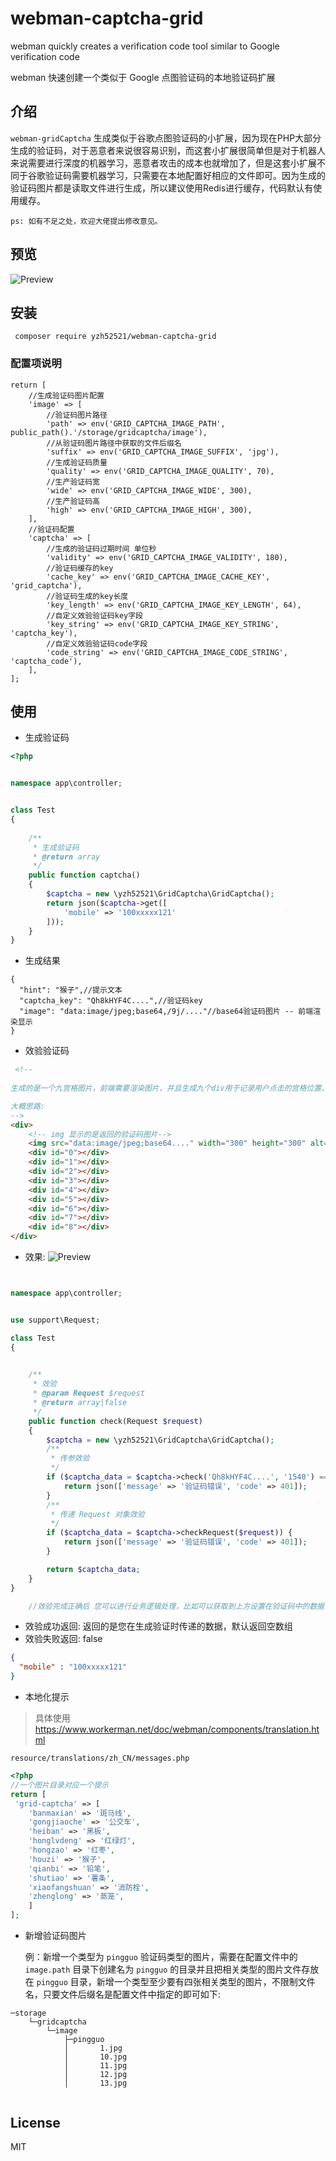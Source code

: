 # webman-captcha-grid
webman quickly creates a verification code tool similar to Google verification code

webman 快速创建一个类似于 Google 点图验证码的本地验证码扩展
## 介绍

`webman-gridCaptcha` 生成类似于谷歌点图验证码的小扩展，因为现在PHP大部分生成的验证码，对于恶意者来说很容易识别，而这套小扩展很简单但是对于机器人来说需要进行深度的机器学习，恶意者攻击的成本也就增加了，但是这套小扩展不同于谷歌验证码需要机器学习，只需要在本地配置好相应的文件即可。因为生成的验证码图片都是读取文件进行生成，所以建议使用Redis进行缓存，代码默认有使用缓存。

```
ps: 如有不足之处，欢迎大佬提出修改意见。
```
## 预览
![Preview](https://lingshulian.com/s/t/b74e9cf548e1e03c)

## 安装
```shell
 composer require yzh52521/webman-captcha-grid
```

### 配置项说明
```
return [
    //生成验证码图片配置
    'image' => [
        //验证码图片路径
        'path' => env('GRID_CAPTCHA_IMAGE_PATH', public_path().'/storage/gridcaptcha/image'),
        //从验证码图片路径中获取的文件后缀名
        'suffix' => env('GRID_CAPTCHA_IMAGE_SUFFIX', 'jpg'),
        //生成验证码质量
        'quality' => env('GRID_CAPTCHA_IMAGE_QUALITY', 70),
        //生产验证码宽
        'wide' => env('GRID_CAPTCHA_IMAGE_WIDE', 300),
        //生产验证码高
        'high' => env('GRID_CAPTCHA_IMAGE_HIGH', 300),
    ],
    //验证码配置
    'captcha' => [
        //生成的验证码过期时间 单位秒
        'validity' => env('GRID_CAPTCHA_IMAGE_VALIDITY', 180),
        //验证码缓存的key
        'cache_key' => env('GRID_CAPTCHA_IMAGE_CACHE_KEY', 'grid_captcha'),
        //验证码生成的key长度
        'key_length' => env('GRID_CAPTCHA_IMAGE_KEY_LENGTH', 64),
        //自定义效验验证码key字段
        'key_string' => env('GRID_CAPTCHA_IMAGE_KEY_STRING', 'captcha_key'),
        //自定义效验验证码code字段
        'code_string' => env('GRID_CAPTCHA_IMAGE_CODE_STRING', 'captcha_code'),
    ],
];

```
## 使用

- 生成验证码
```php
<?php


namespace app\controller;


class Test
{
   
    /**
     * 生成验证码
     * @return array
     */
    public function captcha()
    {
        $captcha = new \yzh52521\GridCaptcha\GridCaptcha();
        return json($captcha->get([
            'mobile' => '100xxxxx121'
        ]));
    }
}

```

- 生成结果
```json5
{
  "hint": "猴子",//提示文本
  "captcha_key": "Qh8kHYF4C....",//验证码key
  "image": "data:image/jpeg;base64,/9j/...."//base64验证码图片 -- 前端渲染显示
}
```

- 效验验证码

```html
 <!--
     
生成的是一个九宫格图片，前端需要渲染图片，并且生成九个div用于记录用户点击的宫格位置，宫格位置从 0 开始，当点击到四位的时候返回给后端进行效验 ，因为前端技术拙劣我就不放例子了欢迎大佬补充。

大概思路:
-->
<div>
    <!-- img 显示的是返回的验证码图片-->
    <img src="data:image/jpeg;base64...." width="300" height="300" alt="" style="display: block;">
    <div id="0"></div>
    <div id="1"></div>
    <div id="2"></div>
    <div id="3"></div>
    <div id="4"></div>
    <div id="5"></div>
    <div id="6"></div>
    <div id="7"></div>
    <div id="8"></div>
</div>
```
- 效果:
  ![Preview](https://lingshulian.com/s/t/b1fbc5173f8dfd6e)

```php


namespace app\controller;


use support\Request;

class Test 
{

    
    /**
     * 效验
     * @param Request $request
     * @return array|false
     */
    public function check(Request $request)
    {
        $captcha = new \yzh52521\GridCaptcha\GridCaptcha();
        /**
         * 传参效验
         */
        if ($captcha_data = $captcha->check('Qh8kHYF4C....', '1540') === false) {
            return json(['message' => '验证码错误', 'code' => 401]);
        }
        /**
         * 传递 Request 对象效验
         */
        if ($captcha_data = $captcha->checkRequest($request)) {
            return json(['message' => '验证码错误', 'code' => 401]);
        }

        return $captcha_data;
    }
}

    //效验完成正确后 您可以进行业务逻辑处理，比如可以获取到上方设置在验证码中的数据 如：上方设置的是手机号，您这里可以获取验证码中的手机号，当效验成功发送短信验证码等...

```

- 效验成功返回: 返回的是您在生成验证时传递的数据，默认返回空数组
- 效验失败返回: false
```json
{
  "mobile" : "100xxxxx121"
}
```


- 本地化提示

>具体使用  https://www.workerman.net/doc/webman/components/translation.html
 ```
resource/translations/zh_CN/messages.php
```

```php
<?php
//一个图片目录对应一个提示
return [
 'grid-captcha' => [
    'banmaxian' => '斑马线',
    'gongjiaoche' => '公交车',
    'heiban' => '黑板',
    'honglvdeng' => '红绿灯',
    'hongzao' => '红枣',
    'houzi' => '猴子',
    'qianbi' => '铅笔',
    'shutiao' => '薯条',
    'xiaofangshuan' => '消防栓',
    'zhenglong' => '蒸笼',
    ]
];
```

- 新增验证码图片

  例：新增一个类型为 `pingguo` 验证码类型的图片，需要在配置文件中的 `image.path` 目录下创建名为 `pingguo` 的目录并且把相关类型的图片文件存放在 `pingguo` 目录，新增一个类型至少要有四张相关类型的图片，不限制文件名，只要文件后缀名是配置文件中指定的即可如下:
```
─storage
    └─gridcaptcha
        └─image
            ├─pingguo
            │       1.jpg
            │       10.jpg
            │       11.jpg
            │       12.jpg
            │       13.jpg
            
```

## License

MIT
